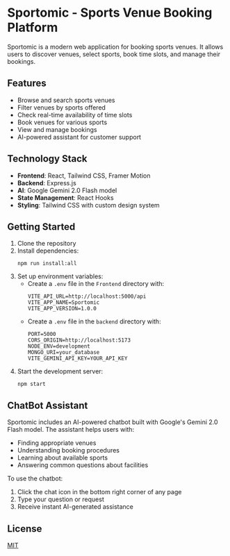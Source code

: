 # Sportomic - Sports Venue Booking Platform

Sportomic is a modern web application for booking sports venues. It allows users to discover venues, select sports, book time slots, and manage their bookings.

## Features

- Browse and search sports venues
- Filter venues by sports offered
- Check real-time availability of time slots
- Book venues for various sports
- View and manage bookings
- AI-powered assistant for customer support

## Technology Stack

- **Frontend**: React, Tailwind CSS, Framer Motion
- **Backend**: Express.js
- **AI**: Google Gemini 2.0 Flash model
- **State Management**: React Hooks
- **Styling**: Tailwind CSS with custom design system

## Getting Started

1. Clone the repository
2. Install dependencies:
   ```
   npm run install:all
   ```
3. Set up environment variables:
   - Create a `.env` file in the `Frontend` directory with:
     ```
     VITE_API_URL=http://localhost:5000/api
     VITE_APP_NAME=Sportomic
     VITE_APP_VERSION=1.0.0
     ```
   - Create a `.env` file in the `backend` directory with:
     ```
     PORT=5000
     CORS_ORIGIN=http://localhost:5173
     NODE_ENV=development
     MONGO_URI=your_database
     VITE_GEMINI_API_KEY=YOUR_API_KEY
     ```
4. Start the development server:
   ```
   npm start
   ```

## ChatBot Assistant

Sportomic includes an AI-powered chatbot built with Google's Gemini 2.0 Flash model. The assistant helps users with:

- Finding appropriate venues
- Understanding booking procedures
- Learning about available sports
- Answering common questions about facilities

To use the chatbot:
1. Click the chat icon in the bottom right corner of any page
2. Type your question or request
3. Receive instant AI-generated assistance

## License

[MIT](LICENSE)
